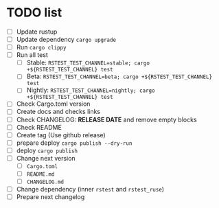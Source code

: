 # TODO list

- [ ] Update rustup
- [ ] Update dependency `cargo upgrade`
- [ ] Run `cargo clippy`
- [ ] Run all test
  - [ ] Stable: `RSTEST_TEST_CHANNEL=stable; cargo +${RSTEST_TEST_CHANNEL} test`
  - [ ] Beta: `RSTEST_TEST_CHANNEL=beta; cargo +${RSTEST_TEST_CHANNEL} test`
  - [ ] Nightly: `RSTEST_TEST_CHANNEL=nightly; cargo +${RSTEST_TEST_CHANNEL} test`
- [ ] Check Cargo.toml version
- [ ] Create docs and checks links
- [ ] Check CHANGELOG: **RELEASE DATE** and remove empty blocks
- [ ] Check README
- [ ] Create tag (Use github release)
- [ ] prepare deploy `cargo publish --dry-run`
- [ ] deploy `cargo publish`
- [ ] Change next version
  - [ ] `Cargo.toml`
  - [ ] `README.md`
  - [ ] `CHANGELOG.md`
- [ ] Change dependency (inner `rstest` and `rstest_ruse`)
- [ ] Prepare next changelog